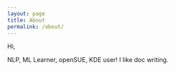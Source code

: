 ```yaml
---
layout: page
title: About
permalink: /about/
---
```


Hi,

NLP, ML Learner,
openSUE, KDE user!
I like doc writing.
